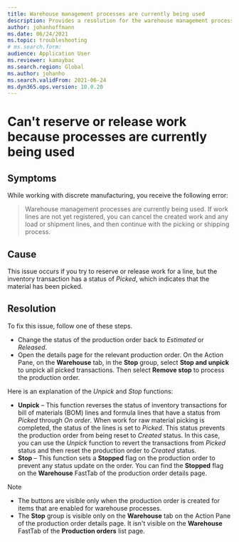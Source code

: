 ```yaml
--- 
title: Warehouse management processes are currently being used 
description: Provides a resolution for the warehouse management processes are currently being used error that occurs when you reserve or release work.
author: johanhoffmann 
ms.date: 06/24/2021 
ms.topic: troubleshooting 
# ms.search.form: 
audience: Application User 
ms.reviewer: kamaybac 
ms.search.region: Global 
ms.author: johanho 
ms.search.validFrom: 2021-06-24 
ms.dyn365.ops.version: 10.0.20 
--- 
```

# Can't reserve or release work because processes are currently being used

## Symptoms

While working with discrete manufacturing, you receive the following error:

> Warehouse management processes are currently being used. If work lines are not yet registered, you can cancel the created work and any load or shipment lines, and then continue with the picking or shipping process.

## Cause

This issue occurs if you try to reserve or release work for a line, but the inventory transaction has a status of *Picked*, which indicates that the material has been picked.

## Resolution

To fix this issue, follow one of these steps.

- Change the status of the production order back to *Estimated* or *Released*.
- Open the details page for the relevant production order. On the Action Pane, on the **Warehouse** tab, in the **Stop** group, select **Stop and unpick** to unpick all picked transactions. Then select **Remove stop** to process the production order.

Here is an explanation of the *Unpick* and *Stop* functions:
  
- **Unpick** – This function reverses the status of inventory transactions for bill of materials (BOM) lines and formula lines that have a status from *Picked* through *On order*. When work for raw material picking is completed, the status of the lines is set to *Picked*. This status prevents the production order from being reset to *Created* status. In this case, you can use the *Unpick* function to revert the transactions from *Picked* status and then reset the production order to *Created* status.
- **Stop** – This function sets a **Stopped** flag on the production order to prevent any status update on the order. You can find the **Stopped** flag on the **Warehouse** FastTab of the production order details page.

> [!NOTE]
>
> - The buttons are visible only when the production order is created for items that are enabled for warehouse processes.
> - The **Stop** group is visible only on the **Warehouse** tab on the Action Pane of the production order details page. It isn't visible on the **Warehouse** FastTab of the **Production orders** list page.
